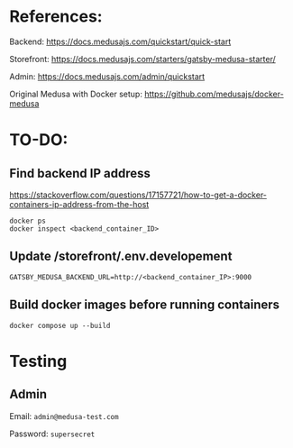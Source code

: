 # References:
Backend: https://docs.medusajs.com/quickstart/quick-start

Storefront: https://docs.medusajs.com/starters/gatsby-medusa-starter/

Admin: https://docs.medusajs.com/admin/quickstart

Original Medusa with Docker setup: https://github.com/medusajs/docker-medusa

# TO-DO:
## Find backend IP address
https://stackoverflow.com/questions/17157721/how-to-get-a-docker-containers-ip-address-from-the-host
```
docker ps
docker inspect <backend_container_ID>
```

## Update /storefront/.env.developement
```
GATSBY_MEDUSA_BACKEND_URL=http://<backend_container_IP>:9000
```

## Build docker images before running containers
```
docker compose up --build
```

# Testing

## Admin
Email: `admin@medusa-test.com`

Password: `supersecret`
